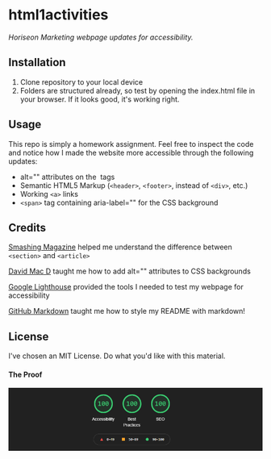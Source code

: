 # html1activities
*Horiseon Marketing webpage updates for accessibility.*

## Installation
1. Clone repository to your local device
2. Folders are structured already, so test by opening the index.html file in your browser. If it looks good, it's working right.

## Usage
This repo is simply a homework assignment. Feel free to inspect the code and notice how I made the website more accessible through the following updates:
* alt="" attributes on the <img> tags
* Semantic HTML5 Markup (`<header>`, `<footer>`, instead of `<div>`, etc.)
* Working `<a>` links
* `<span>` tag containing aria-label="" for the CSS background
  
## Credits
[Smashing Magazine](https://www.smashingmagazine.com/2020/01/html5-article-section/) helped me understand the difference between `<section>` and `<article>`

[David Mac D](http://www.davidmacd.com/blog/alternate-text-for-css-background-images.html) taught me how to add alt="" attributes to CSS backgrounds

[Google Lighthouse](https://developers.google.com/web/tools/lighthouse#devtools) provided the tools I needed to test my webpage for accessibility

[GitHub Markdown](https://guides.github.com/features/mastering-markdown/) taught me how to style my README with markdown!
  
## License
I've chosen an MIT License. Do what you'd like with this material.

#### The Proof
![Google Lighthouse Perfect Score](assets/images/screenshot.png)
